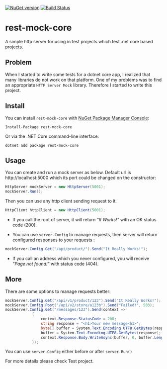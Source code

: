 [![NuGet version](https://badge.fury.io/nu/rest-mock-core.svg)](https://badge.fury.io/nu/rest-mock-core)
[![Build Status](https://benyblack.visualstudio.com/rest-mock-core/_apis/build/status/benyblack.rest-mock-core?branchName=main)](https://benyblack.visualstudio.com/rest-mock-core/_build/latest?definitionId=11&branchName=main)

# rest-mock-core
A simple http server for using in test projects which test .net core based projects.

## Problem
When I started to write some tests for a dotnet core app, I realized that many libraries do not work on that platform.
One of my problems was to find an appropriate `HTTP Server Mock` library. Therefore I started to write this project.

## Install
You can install `rest-mock-core` with [NuGet Package Manager Console](https://www.nuget.org/packages/rest-mock-core):
```console
Install-Package rest-mock-core 
```
Or via the .NET Core command-line interface:
```console
dotnet add package rest-mock-core
```    
## Usage
You can create and run a mock server as below. Default url is http://localhost:5000 which its port could be changed on the constructor:
```csharp
HttpServer mockServer = new HttpServer(5001);
mockServer.Run();
```
Then you can use any http client sending request to it.

```csharp
HttpClient httpClient = new HttpClient(5001);
```

* If you call the root of server, it will return *"It Works!"* with an OK status code (200).

* You can use `server.Config` to manage requests, then server will return configured responses to your requests :
```csharp
mockServer.Config.Get("/api/product/").Send("It Really Works!");
```
* If you call an address which you never configured, you will receive *"Page not found!"* with status code (404).

## More
There are some options to manage requests better:
```csharp
mockServer.Config.Get("/api/v1/product/123").Send("It Really Works!");
mockServer.Config.Post("/api/v2/store/a123b").Send("Failed!", 503);
mockServer.Config.Get("/messages/123").Send(context =>
            {
                context.Response.StatusCode = 200;
                string response = "<h1>Your new message<h1>";
                byte[] buffer = System.Text.Encoding.UTF8.GetBytes(response);
                buffer = System.Text.Encoding.UTF8.GetBytes(response);
                context.Response.Body.WriteAsync(buffer, 0, buffer.Length);
            });
```
You can use `server.Config` either before or after `server.Run()`

For more details please check Test project.
